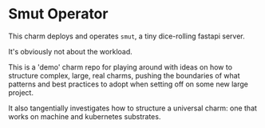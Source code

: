 # Smut Operator
This charm deploys and operates `smut`, a tiny dice-rolling fastapi server.

It's obviously not about the workload.

This is a 'demo' charm repo for playing around with ideas on how to structure complex, large, real charms, pushing the boundaries of what patterns and best practices to adopt when setting off on some new large project.

It also tangentially investigates how to structure a universal charm: one that works on machine and kubernetes substrates.